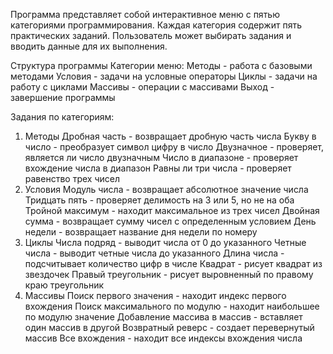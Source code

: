 Программа представляет собой интерактивное меню с пятью категориями программирования. 
Каждая категория содержит пять практических заданий. 
Пользователь может выбирать задания и вводить данные для их выполнения.

Структура программы
Категории меню:
Методы - работа с базовыми методами
Условия - задачи на условные операторы
Циклы - задачи на работу с циклами
Массивы - операции с массивами
Выход - завершение программы

Задания по категориям:
1. Методы
Дробная часть - возвращает дробную часть числа
Букву в число - преобразует символ цифру в число
Двузначное - проверяет, является ли число двузначным
Число в диапазоне - проверяет вхождение числа в диапазон
Равны ли три числа - проверяет равенство трех чисел
2. Условия
Модуль числа - возвращает абсолютное значение числа
Тридцать пять - проверяет делимость на 3 или 5, но не на оба
Тройной максимум - находит максимальное из трех чисел
Двойная сумма - возвращает сумму чисел с определенным условием
День недели - возвращает название дня недели по номеру
3. Циклы
Числа подряд - выводит числа от 0 до указанного
Четные числа - выводит четные числа до указанного
Длина числа - подсчитывает количество цифр в числе
Квадрат - рисует квадрат из звездочек
Правый треугольник - рисует выровненный по правому краю треугольник
4. Массивы
Поиск первого значения - находит индекс первого вхождения
Поиск максимального по модулю - находит наибольшее по модулю значение
Добавление массива в массив - вставляет один массив в другой
Возвратный реверс - создает перевернутый массив
Все вхождения - находит все индексы вхождения числа
